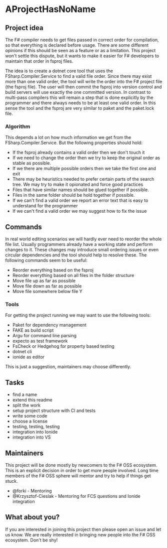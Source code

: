 # AProjectHasNoName

## Project idea

The F# compiler needs to get files passed in correct order for compilation, so that everything is declared before usage. 
There are some different opinions if this should be seen as a feature or as a limitation. This project won't settle this dispute, but it wants to make it easier for F# developers to maintain that order in fsproj files.

The idea is to create a dotnet core tool that uses the FSharp.Compiler.Service to find a valid file order. Since there may exist more than one valid order, the tool will write the order into the F# project file (the fsproj file). The user will then commit the fsproj into version control and build servers will use exactly the one committed version. In contrast to multi-pass compilers this will remain a step that is done explicitly by the programmer and there always needs to be at least one valid order. In this sense the tool and the fsproj are very similar to paket and the paket.lock file. 

### Algorithm

This depends a lot on how much information we get from the FSharp.Compiler.Service. But the following properties should hold:

* If the fsproj already contains a valid order then we don't touch it 
* If we need to change the order then we try to keep the original order as stable as possible.
* If we there are multiple possible orders then we take the first one and exit 
* There may be heuristics needed to prefer certain parts of the search tree. We may try to make it opionated and force good practices
* Files that have similar names should be glued together if possible. 
* Files in the same folder should be hold together if possible. 
* If we can't find a valid order we report an error text that is easy to understand for the programmer 
* If we can't find a valid order we may suggest how to fix the issue 

## Commands

In real world editing scenarios we will hardly ever need to reorder the whole file list. 
Usually programmers already have a working state and perform changes to it. These changes may introduce small ordering issues or even circular dependencies and the tool should help to resolve these. The following commands seem to be useful:

* Reorder everything based on the fsproj
* Reorder everything based on all files in the folder structure
* Move file up as far as possible
* Move file down as far as possible
* Move file somewhere below file Y

### Tools

For getting the project running we may want to use the following tools:

* Paket for dependency management 
* FAKE as build script
* Argu for command line parsing
* expecto as test framework
* FsCheck or Hedgehog for property based testing
* dotnet cli
* ionide as editor

This is just a suggestion, maintainers may choose differently.

## Tasks 

- find a name
- extend this readme
- split the work 
- setup project structure with CI and tests
- write some code
- choose a license
- testing, testing, testing
- integration into Ionide 
- integration into VS

## Maintainers

This project will be done mostly by newcomers to the F# OSS ecosystem. This is an explicit decision in order to get more people involved. Long time members of the F# OSS sphere will mentor and try to help if things get stuck. 

- @forki - Mentoring
- @Krzysztof-Cieslak - Mentoring for FCS questions and Ionide integration

## What about you?

If you are interested in joining this project then please open an issue and let us know. We are really interested in bringing new people into the F# OSS ecosystem. Don't be shy! 

